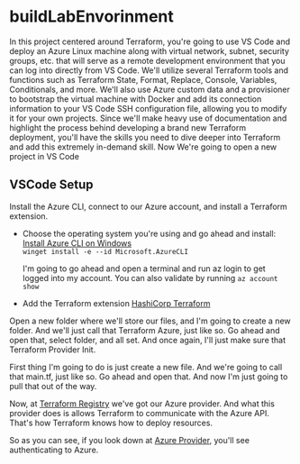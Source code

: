 # buildLabEnvorinment

In this project centered around Terraform, you're going to use VS Code and deploy an
Azure Linux machine along with virtual network, subnet, security groups, etc. that will serve as
a remote development environment that you can log into directly from VS Code. We'll utilize
several Terraform tools and functions such as Terraform State, Format, Replace, Console,
Variables, Conditionals, and more. We'll also use Azure custom data and a provisioner to bootstrap
the virtual machine with Docker and add its connection information to your VS Code SSH
configuration file, allowing you to modify it for your own projects. Since we'll make heavy use of
documentation and highlight the process behind developing a brand new Terraform deployment,
you'll have the skills you need to dive deeper into Terraform and add this extremely in-demand
skill. Now We're going to open a new project in VS Code

## VSCode Setup
Install the Azure CLI, connect to our Azure account, and install a Terraform extension.  
- Choose the operating system you're using and go ahead and install: 
[Install Azure CLI on Windows](https://learn.microsoft.com/en-us/cli/azure/install-azure-cli-windows?tabs=azure-cli)  
  `` winget install -e --id Microsoft.AzureCLI ``  

  I'm going to go ahead and open a terminal and run az login to get logged into my account. You can also validate by running ``az account show``  

- Add the Terraform extension
[HashiCorp Terraform](https://marketplace.visualstudio.com/items?itemName=HashiCorp.terraform)  

Open a new folder where we'll store our files, and I'm going to create a new folder. And we'll just call that Terraform Azure, just like
so. Go ahead and open that, select folder, and all set. And once again, I'll just make sure that Terraform Provider Init.

First thing I'm going to do is just create a new file. And we're going to call that main.tf, just like so. Go ahead and open that. And now I'm just going to pull that out of the way.

Now, at [Terraform Registry](https://registry.terraform.io/providers/hashicorp/azurerm/latest) we've got our Azure provider. And what this provider does is allows Terraform to communicate with the Azure API. That's how Terraform knows
how to deploy resources.

So as you can see, if you look down at [Azure Provider](https://registry.terraform.io/providers/hashicorp/azurerm/latest/docs), you'll see authenticating to Azure.
